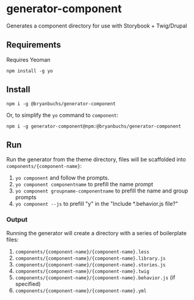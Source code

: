 # generator-component

Generates a component directory for use with Storybook + Twig/Drupal

## Requirements

Requires Yeoman

`npm install -g yo`

## Install

`npm i -g @bryanbuchs/generator-component`

Or, to simplify the `yo` command to `component`:

`npm i -g generator-component@npm:@bryanbuchs/generator-component`

## Run

Run the generator from the theme directory, files will be scaffolded into `components/{component-name}`:

1. `yo component` and follow the prompts.
2. `yo component componentname` to prefill the name prompt
3. `yo component groupname-componentname` to prefill the name and group prompts
4. `yo component --js` to prefill "y" in the "Include *.behavior.js file?"

### Output

Running the generator will create a directory with a series of boilerplate files:

1. `components/{component-name}/{component-name}.less`
2. `components/{component-name}/{component-name}.library.js`
3. `components/{component-name}/{component-name}.stories.js`
4. `components/{component-name}/{component-name}.twig`
5. `components/{component-name}/{component-name}.behavior.js` (if specified)
6. `components/{component-name}/{component-name}.yml`
